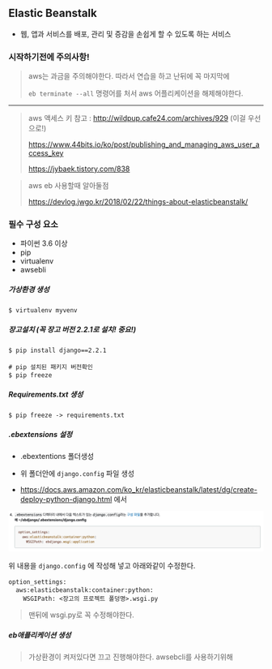 ## Elastic Beanstalk

- 웹, 앱과 서비스를 배포, 관리 및 증감을 손쉽게 할 수 있도록 하는 서비스

### 시작하기전에 주의사항!

> aws는 과금을 주의해야한다. 따라서 연습을 하고 난뒤에 꼭 마지막에
>
> `eb terminate --all` 명령어를 처서 aws 어플리케이션을 해제해야한다.

---

> aws 액세스 키 참고 : http://wildpup.cafe24.com/archives/929 (이걸 우선으로!)
>
> https://www.44bits.io/ko/post/publishing_and_managing_aws_user_access_key
>
> https://jybaek.tistory.com/838

> aws eb 사용할때 알아둘점
>
> https://devlog.jwgo.kr/2018/02/22/things-about-elasticbeanstalk/

### 필수 구성 요소

- 파이썬 3.6 이상
- pip
- virtualenv
- awsebli



##### 가상환경 생성

```
$ virtualenv myvenv
```



##### 장고설치 (꼭 장고 버전 2.2.1로 설치! 중요!)

```
$ pip install django==2.2.1

# pip 설치된 패키지 버전확인
$ pip freeze
```



##### Requirements.txt 생성

```
$ pip freeze -> requirements.txt
```



##### .ebextensions 설정

- .ebextentions 폴더생성

- 위 폴더안에 `django.config` 파일 생성

- https://docs.aws.amazon.com/ko_kr/elasticbeanstalk/latest/dg/create-deploy-python-django.html 에서

![deploy](./images/deploy.png)

위 내용을 `django.config` 에 작성해 넣고 아래와같이 수정한다.

```
option_settings:
  aws:elasticbeanstalk:container:python:
    WSGIPath: <장고의 프로젝트 폴덩명>.wsgi.py
```

> 맨뒤에 wsgi.py로 꼭 수정해야한다.



##### eb애플리케이션 생성

> 가상환경이 켜저있다면 끄고 진행해야한다. awsebcli를 사용하기위해

